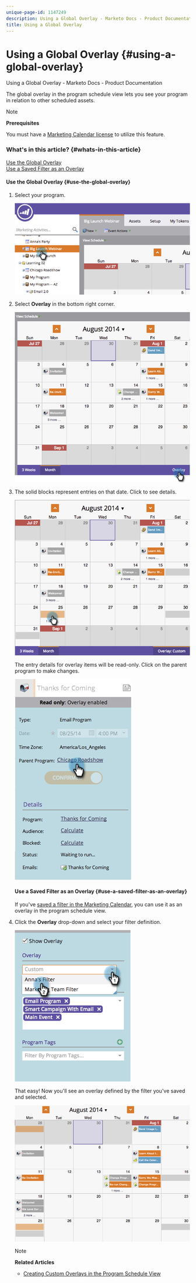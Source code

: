 ```yaml
---
unique-page-id: 1147249
description: Using a Global Overlay - Marketo Docs - Product Documentation
title: Using a Global Overlay
---
```


# Using a Global Overlay {#using-a-global-overlay}

Using a Global Overlay - Marketo Docs - Product Documentation

The global overlay in the program schedule view lets you see your program in relation to other scheduled assets.

>[!NOTE]
>
>**Prerequisites**
>
>You must have a [Marketing Calendar license](../../../../product-docs/core-marketo-concepts/marketing-calendar/understanding-the-calendar/issue-revoke-a-marketing-calendar-license.md) to utilize this feature.

### What's in this article? {#whats-in-this-article}

[Use the Global Overlay](#use-the-global-overlay)  
[Use a Saved Filter as an Overlay](#use-a-saved-filter-as-an-overlay)

#### Use the Global Overlay {#use-the-global-overlay}

1. Select your program. 

   ![](assets/image2014-9-24-10-16-4.png)

1. Select **Overlay** in the bottom right corner. 

   ![](assets/image2014-9-24-10-3a16-3a9.png)

1. The solid blocks represent entries on that date. Click to see details. 

   ![](assets/image2014-9-24-10-3a16-3a14.png)

   The entry details for overlay items will be read-only. Click on the parent program to make changes. 

   ![](assets/image2014-9-24-10-3a16-3a19.png)

   #### Use a Saved Filter as an Overlay {#use-a-saved-filter-as-an-overlay}

   If you've [saved a filter in the Marketing Calendar](../../../../product-docs/core-marketo-concepts/marketing-calendar/working-with-the-calendar/saving-a-filter-definition-in-the-marketing-calendar.md), you can use it as an overlay in the program schedule view. 

1. Click the **Overlay** drop-down and select your filter definition. 

   ![](assets/image2014-9-24-10-3a16-3a26.png)

   That easy! Now you'll see an overlay defined by the filter you've saved and selected. 

   ![](assets/image2014-9-24-10-3a16-3a31.png)

   >[!NOTE]
   >
   >**Related Articles**
   >
   >    
   >    
   >    * [Creating Custom Overlays in the Program Schedule View](creating-custom-overlays-in-program-schedule-view.md)
   >    
   >

